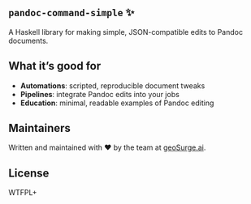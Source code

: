 ## `pandoc-command-simple` ✨

A Haskell library for making simple, JSON-compatible edits to Pandoc documents.

## What it’s good for

- **Automations**: scripted, reproducible document tweaks
- **Pipelines**: integrate Pandoc edits into your jobs
- **Education**: minimal, readable examples of Pandoc editing

## Maintainers

Written and maintained with ❤️ by the team at [geoSurge.ai](https://geosurge.ai).

## License

WTFPL+